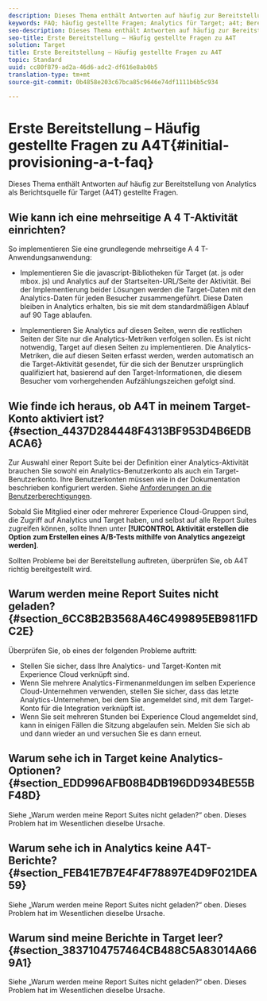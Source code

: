 ```yaml
---
description: Dieses Thema enthält Antworten auf häufig zur Bereitstellung von Analytics als Berichtsquelle für Target (A4T) gestellte Fragen.
keywords: FAQ; häufig gestellte Fragen; Analytics für Target; a4t; Bereitstellung; Bereitstellen; Adobe Experience Cloud
seo-description: Dieses Thema enthält Antworten auf häufig zur Bereitstellung von Analytics als Berichtsquelle für Target (A4T) gestellte Fragen.
seo-title: Erste Bereitstellung – Häufig gestellte Fragen zu A4T
solution: Target
title: Erste Bereitstellung – Häufig gestellte Fragen zu A4T
topic: Standard
uuid: cc80f879-ad2a-46d6-adc2-df616e8ab0b5
translation-type: tm+mt
source-git-commit: 0b4858e203c67bca85c9646e74df1111b6b5c934

---
```



# Erste Bereitstellung – Häufig gestellte Fragen zu A4T{#initial-provisioning-a-t-faq}

Dieses Thema enthält Antworten auf häufig zur Bereitstellung von Analytics als Berichtsquelle für Target (A4T) gestellte Fragen.

## Wie kann ich eine mehrseitige A 4 T-Aktivität einrichten?

So implementieren Sie eine grundlegende mehrseitige A 4 T-Anwendungsanwendung:

* Implementieren Sie die javascript-Bibliotheken für Target (at. js oder mbox. js) und Analytics auf der Startseiten-URL/Seite der Aktivität. Bei der Implementierung beider Lösungen werden die Target-Daten mit den Analytics-Daten für jeden Besucher zusammengeführt. Diese Daten bleiben in Analytics erhalten, bis sie mit dem standardmäßigen Ablauf auf 90 Tage ablaufen.

* Implementieren Sie Analytics auf diesen Seiten, wenn die restlichen Seiten der Site nur die Analytics-Metriken verfolgen sollen. Es ist nicht notwendig, Target auf diesen Seiten zu implementieren. Die Analytics-Metriken, die auf diesen Seiten erfasst werden, werden automatisch an die Target-Aktivität gesendet, für die sich der Benutzer ursprünglich qualifiziert hat, basierend auf den Target-Informationen, die diesem Besucher vom vorhergehenden Aufzählungszeichen gefolgt sind.

## Wie finde ich heraus, ob A4T in meinem Target-Konto aktiviert ist? {#section_4437D284448F4313BF953D4B6EDBACA6}

Zur Auswahl einer Report Suite bei der Definition einer Analytics-Aktivität brauchen Sie sowohl ein Analytics-Benutzerkonto als auch ein Target-Benutzerkonto. Ihre Benutzerkonten müssen wie in der Dokumentation beschrieben konfiguriert werden. Siehe [Anforderungen an die Benutzerberechtigungen](../../../c-integrating-target-with-mac/a4t/account-reqs.md#concept_4BC06CAB00BF46FF9362AFE98656B083).

Sobald Sie Mitglied einer oder mehrerer Experience Cloud-Gruppen sind, die Zugriff auf Analytics und Target haben, und selbst auf alle Report Suites zugreifen können, sollte Ihnen unter **[!UICONTROL Aktivität erstellen die Option zum Erstellen eines A/B-Tests mithilfe von Analytics angezeigt werden]**.

Sollten Probleme bei der Bereitstellung auftreten, überprüfen Sie, ob A4T richtig bereitgestellt wird.

## Warum werden meine Report Suites nicht geladen?   {#section_6CC8B2B3568A46C499895EB9811FDC2E}

Überprüfen Sie, ob eines der folgenden Probleme auftritt:

* Stellen Sie sicher, dass Ihre Analytics- und Target-Konten mit Experience Cloud verknüpft sind.
* Wenn Sie mehrere Analytics-Firmenanmeldungen im selben Experience Cloud-Unternehmen verwenden, stellen Sie sicher, dass das letzte Analytics-Unternehmen, bei dem Sie angemeldet sind, mit dem Target-Konto für die Integration verknüpft ist.
* Wenn Sie seit mehreren Stunden bei Experience Cloud angemeldet sind, kann in einigen Fällen die Sitzung abgelaufen sein. Melden Sie sich ab und dann wieder an und versuchen Sie es dann erneut.

## Warum sehe ich in Target keine Analytics-Optionen?   {#section_EDD996AFB08B4DB196DD934BE55BF48D}

Siehe „Warum werden meine Report Suites nicht geladen?“ oben. Dieses Problem hat im Wesentlichen dieselbe Ursache.

## Warum sehe ich in Analytics keine A4T-Berichte?   {#section_FEB41E7B7E4F4F78897E4D9F021DEA59}

Siehe „Warum werden meine Report Suites nicht geladen?“ oben. Dieses Problem hat im Wesentlichen dieselbe Ursache.

## Warum sind meine Berichte in Target leer?   {#section_3837104757464CB488C5A83014A669A1}

Siehe „Warum werden meine Report Suites nicht geladen?“ oben. Dieses Problem hat im Wesentlichen dieselbe Ursache.
